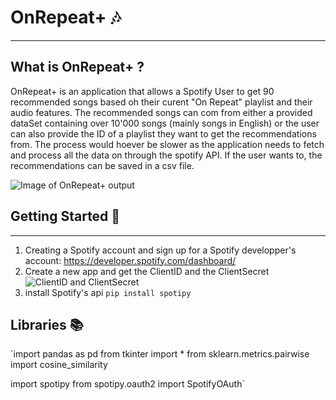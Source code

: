 # OnRepeat+ 🎶
---
## What is OnRepeat+ ?

OnRepeat+ is an application that allows a Spotify User to get 90 recommended songs based oh their curent "On Repeat" playlist and their audio features. The recommended songs can com from either a provided dataSet containing over 10'000 songs (mainly songs in English) or the user can also provide the ID of a playlist they want to get the recommendations from. The process would hoever be slower as the application needs to fetch and process all the data on through the spotify API. If the user wants to, the recommendations can be saved in a csv file.

![Image of OnRepeat+ output](https://user-images.githubusercontent.com/71267194/205446977-3efc6e9f-cfdb-41c8-a02c-5968aaf7fa07.png)


## Getting Started 🔧
---
1) Creating a Spotify account and sign up for a Spotify developper's account: https://developer.spotify.com/dashboard/
2) Create a new app and get the ClientID and the ClientSecret ![ClientID and ClientSecret](https://user-images.githubusercontent.com/71267194/205448661-d4c553fa-9fc9-4e39-9433-5c724186cdeb.png)
3) install Spotify's api `pip install spotipy`

## Libraries 📚
`import pandas as pd
from tkinter import *
from sklearn.metrics.pairwise import cosine_similarity

import spotipy
from spotipy.oauth2 import SpotifyOAuth`
